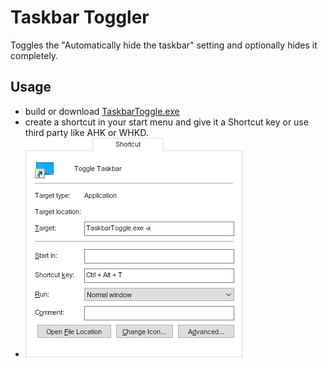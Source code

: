 # Taskbar Toggler
Toggles the "Automatically hide the taskbar" setting and optionally hides it completely.

## Usage
- build or download [TaskbarToggle.exe](https://github.com/Demitrix2k/Taskbar-Toggler/releases/tag/Release)
- create a shortcut in your start menu and give it a Shortcut key or use third party like AHK or WHKD.
- ![screenshot of shortcut properties](shortcut.png)
